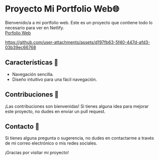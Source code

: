 # Proyecto Mi Portfolio Web🌐

Bienvenido/a a mi portfolio web. 
Este es un proyecto que contiene todo lo necesario para ver en Netlify.
<br>
[Porfolio Web](https://my-portfolioweb-jorgerg.netlify.app/)


https://github.com/user-attachments/assets/d197fb63-5f40-447d-afd3-03b39ec66768

## Características 🚀

- Navegación sencilla.
- Diseño intuitivo para una fácil navegación.

## Contribuciones 🤝

¡Las contribuciones son bienvenidas! Si tienes alguna idea para mejorar este proyecto, no dudes en enviar un pull request.

## Contacto 📧

Si tienes alguna pregunta o sugerencia, no dudes en contactarme a través de mi correo electrónico o mis redes sociales.

¡Gracias por visitar mi proyecto!
